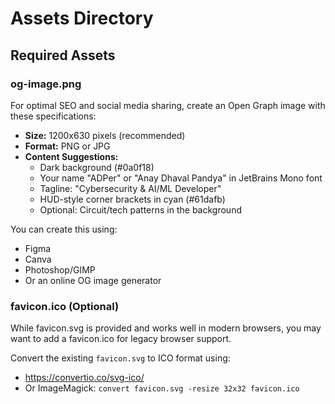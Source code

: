 # Assets Directory

## Required Assets

### og-image.png
For optimal SEO and social media sharing, create an Open Graph image with these specifications:
- **Size:** 1200x630 pixels (recommended)
- **Format:** PNG or JPG
- **Content Suggestions:**
  - Dark background (#0a0f18)
  - Your name "ADPer" or "Anay Dhaval Pandya" in JetBrains Mono font
  - Tagline: "Cybersecurity & AI/ML Developer"
  - HUD-style corner brackets in cyan (#61dafb)
  - Optional: Circuit/tech patterns in the background

You can create this using:
- Figma
- Canva
- Photoshop/GIMP
- Or an online OG image generator

### favicon.ico (Optional)
While favicon.svg is provided and works well in modern browsers, you may want to add a favicon.ico for legacy browser support.

Convert the existing `favicon.svg` to ICO format using:
- https://convertio.co/svg-ico/
- Or ImageMagick: `convert favicon.svg -resize 32x32 favicon.ico`

